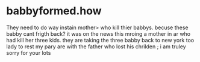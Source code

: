 # babbyformed.how

They need to do way instain mother> who kill thier babbys. becuse these babby cant frigth back? it was on the news this mroing a mother in ar who had kill her three kids. they are taking the three babby back to new york too lady to rest my pary are with the father who lost his chrilden ; i am truley sorry for your lots
